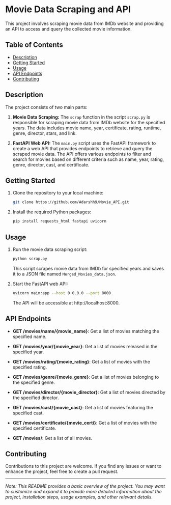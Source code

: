 # Movie Data Scraping and API

This project involves scraping movie data from IMDb website and providing an API to access and query the collected movie information.

## Table of Contents

- [Description](#description)
- [Getting Started](#getting-started)
- [Usage](#usage)
- [API Endpoints](#api-endpoints)
- [Contributing](#contributing)

## Description

The project consists of two main parts:

1. **Movie Data Scraping:** The `scrap` function in the script `scrap.py` is responsible for scraping movie data from IMDb website for the specified years. The data includes movie name, year, certificate, rating, runtime, genre, director, stars, and link.

2. **FastAPI Web API:** The `main.py` script uses the FastAPI framework to create a web API that provides endpoints to retrieve and query the scraped movie data. The API offers various endpoints to filter and search for movies based on different criteria such as name, year, rating, genre, director, cast, and certificate.

## Getting Started

1. Clone the repository to your local machine:

   ```bash
   git clone https://github.com/Adarshh9/Movie_API.git
   ```

2. Install the required Python packages:

   ```bash
   pip install requests_html fastapi uvicorn
   ```

## Usage

1. Run the movie data scraping script:

   ```bash
   python scrap.py
   ```

   This script scrapes movie data from IMDb for specified years and saves it to a JSON file named `Merged_Movies_data.json`.

2. Start the FastAPI web API:

   ```bash
   uvicorn main:app --host 0.0.0.0 --port 8000
   ```

   The API will be accessible at http://localhost:8000.

## API Endpoints

- **GET /movies/name/{movie_name}**: Get a list of movies matching the specified name.

- **GET /movies/year/{movie_year}**: Get a list of movies released in the specified year.

- **GET /movies/rating/{movie_rating}**: Get a list of movies with the specified rating.

- **GET /movies/genre/{movie_genre}**: Get a list of movies belonging to the specified genre.

- **GET /movies/director/{movie_director}**: Get a list of movies directed by the specified director.

- **GET /movies/cast/{movie_cast}**: Get a list of movies featuring the specified cast.

- **GET /movies/certificate/{movie_certi}**: Get a list of movies with the specified certificate.

- **GET /movies/**: Get a list of all movies.

## Contributing

Contributions to this project are welcome. If you find any issues or want to enhance the project, feel free to create a pull request.

---

*Note: This README provides a basic overview of the project. You may want to customize and expand it to provide more detailed information about the project, installation steps, usage examples, and other relevant details.*
